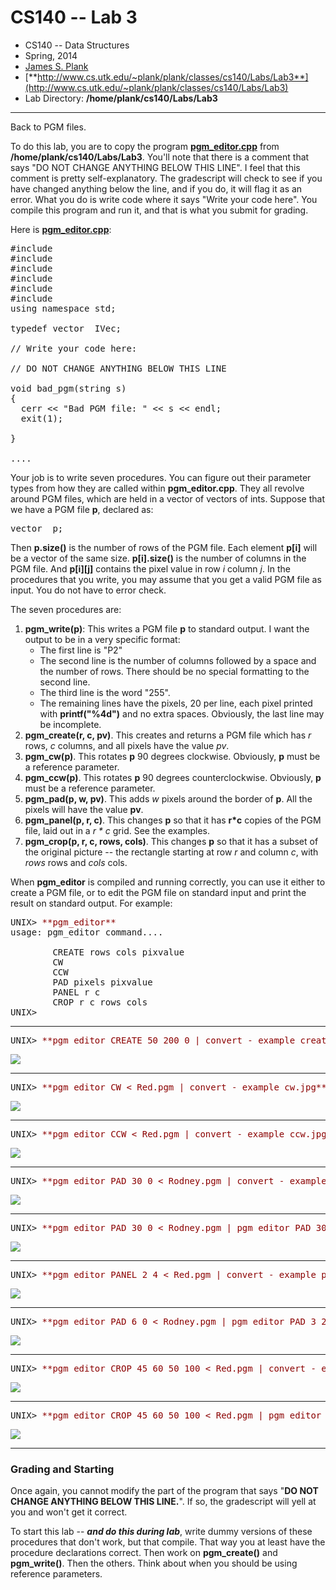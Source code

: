 # CS140 -- Lab 3

*   CS140 -- Data Structures
*   Spring, 2014
*   [James S. Plank](http://www.cs.utk.edu/~plank)
*   [**http://www.cs.utk.edu/~plank/plank/classes/cs140/Labs/Lab3**](http://www.cs.utk.edu/~plank/plank/classes/cs140/Labs/Lab3)
*   Lab Directory: **/home/plank/cs140/Labs/Lab3**

* * *

Back to PGM files.

To do this lab, you are to copy the program **[pgm_editor.cpp](pgm_editor.cpp)** from **/home/plank/cs140/Labs/Lab3**. You'll note that there is a comment that says "DO NOT CHANGE ANYTHING BELOW THIS LINE". I feel that this comment is pretty self-explanatory. The gradescript will check to see if you have changed anything below the line, and if you do, it will flag it as an error. What you do is write code where it says "Write your code here". You compile this program and run it, and that is what you submit for grading.

Here is **[pgm_editor.cpp](pgm_editor.cpp)**:

<pre>#include <cstdio>
#include <cstdlib>
#include <string>
#include <sstream>
#include <vector>
#include <iostream>
using namespace std;

typedef vector <int> IVec;

// Write your code here:

// DO NOT CHANGE ANYTHING BELOW THIS LINE

void bad_pgm(string s)
{
  cerr << "Bad PGM file: " << s << endl;
  exit(1);

}

....
</pre>

Your job is to write seven procedures. You can figure out their parameter types from how they are called within **pgm_editor.cpp**. They all revolve around PGM files, which are held in a vector of vectors of ints. Suppose that we have a PGM file **p**, declared as:


<pre>vector <IVec> p;
</pre>

Then **p.size()** is the number of rows of the PGM file. Each element **p[i]** will be a vector of the same size. **p[i].size()** is the number of columns in the PGM file. And **p[i][j]** contains the pixel value in row _i_ column _j_. In the procedures that you write, you may assume that you get a valid PGM file as input. You do not have to error check.

The seven procedures are:

1.  **pgm_write(p)**: This writes a PGM file **p** to standard output. I want the output to be in a very specific format:
    *   The first line is "P2"
    *   The second line is the number of columns followed by a space and the number of rows. There should be no special formatting to the second line.
    *   The third line is the word "255".
    *   The remaining lines have the pixels, 20 per line, each pixel printed with **printf("%4d")** and no extra spaces. Obviously, the last line may be incomplete.
2.  **pgm_create(r, c, pv)**. This creates and returns a PGM file which has _r_ rows, _c_ columns, and all pixels have the value _pv_.
3.  **pgm_cw(p)**. This rotates **p** 90 degrees clockwise. Obviously, **p** must be a reference parameter.
4.  **pgm_ccw(p)**. This rotates **p** 90 degrees counterclockwise. Obviously, **p** must be a reference parameter.
5.  **pgm_pad(p, w, pv)**. This adds _w_ pixels around the border of **p**. All the pixels will have the value **pv**.
6.  **pgm_panel(p, r, c)**. This changes **p** so that it has **r*c** copies of the PGM file, laid out in a _r * c_ grid. See the examples.
7.  **pgm_crop(p, r, c, rows, cols)**. This changes **p** so that it has a subset of the original picture -- the rectangle starting at row _r_ and column _c_, with _rows_ rows and _cols_ cols.

When **pgm_editor** is compiled and running correctly, you can use it either to create a PGM file, or to edit the PGM file on standard input and print the result on standard output. For example:

<pre>UNIX> <font color="darkred">**pgm_editor**</font>
usage: pgm_editor command....

        CREATE rows cols pixvalue
        CW
        CCW
        PAD pixels pixvalue
        PANEL r c
        CROP r c rows cols
UNIX> 
</pre>

* * *

<pre>UNIX> <font color="darkred">**pgm_editor CREATE 50 200 0 | convert - example_create.jpg**</font></pre>

![](http://web.eecs.utk.edu/~plank/plank/classes/cs140/Labs/Lab3/example_create.jpg)

* * *

<pre>UNIX> <font color="darkred">**pgm_editor CW < Red.pgm | convert - example_cw.jpg**</font></pre>

![](http://web.eecs.utk.edu/~plank/plank/classes/cs140/Labs/Lab3/example_cw.jpg)

* * *

<pre>UNIX> <font color="darkred">**pgm_editor CCW < Red.pgm | convert - example_ccw.jpg**</font></pre>

![](http://web.eecs.utk.edu/~plank/plank/classes/cs140/Labs/Lab3/example_ccw.jpg)

* * *

<pre>UNIX> <font color="darkred">**pgm_editor PAD 30 0 < Rodney.pgm | convert - example_pad_1.jpg**</font></pre>

![](http://web.eecs.utk.edu/~plank/plank/classes/cs140/Labs/Lab3/example_pad_1.jpg)

* * *

<pre>UNIX> <font color="darkred">**pgm_editor PAD 30 0 < Rodney.pgm | pgm_editor PAD 30 255 | pgm_editor PAD 1 0 | convert - example_pad_2.jpg**</font></pre>

![](http://web.eecs.utk.edu/~plank/plank/classes/cs140/Labs/Lab3/example_pad_2.jpg)

* * *

<pre>UNIX> <font color="darkred">**pgm_editor PANEL 2 4 < Red.pgm | convert - example_panel_1.jpg**</font></pre>

![](http://web.eecs.utk.edu/~plank/plank/classes/cs140/Labs/Lab3/example_panel_1.jpg)

* * *

<pre>UNIX> <font color="darkred">**pgm_editor PAD 6 0 < Rodney.pgm | pgm_editor PAD 3 255 | pgm_editor PANEL 3 5 | convert - example_panel_2.jpg**</font></pre>

![](http://web.eecs.utk.edu/~plank/plank/classes/cs140/Labs/Lab3/example_panel_2.jpg)

* * *

<pre>UNIX> <font color="darkred">**pgm_editor CROP 45 60 50 100 < Red.pgm | convert - example_crop.jpg**</font></pre>

![](http://web.eecs.utk.edu/~plank/plank/classes/cs140/Labs/Lab3/example_crop.jpg)

* * *

<pre>UNIX> <font color="darkred">**pgm_editor CROP 45 60 50 100 < Red.pgm | pgm_editor PAD 2 0 | pgm_editor PAD 1 255 | pgm_editor PANEL 4 9 | convert - example_crop_panel.jpg** </font></pre>

![](http://web.eecs.utk.edu/~plank/plank/classes/cs140/Labs/Lab3/example_crop_panel.jpg)

* * *

### Grading and Starting

Once again, you cannot modify the part of the program that says "**DO NOT CHANGE ANYTHING BELOW THIS LINE.**". If so, the gradescript will yell at you and won't get it correct.

To start this lab -- _**and do this during lab**_, write dummy versions of these procedures that don't work, but that compile. That way you at least have the procedure declarations correct. Then work on **pgm_create()** and **pgm_write()**. Then the others. Think about when you should be using reference parameters.